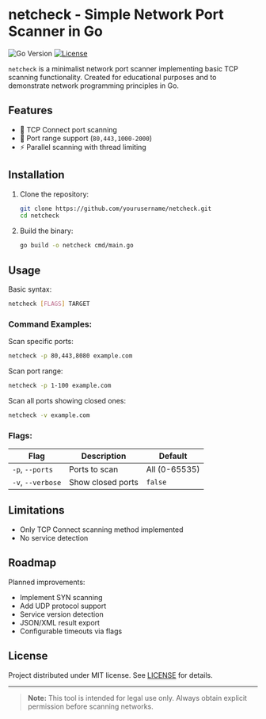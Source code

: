 # netcheck - Simple Network Port Scanner in Go

![Go Version](https://img.shields.io/badge/go-1.18%2B-blue)
[![License](https://img.shields.io/badge/license-MIT-green)](LICENSE)

`netcheck` is a minimalist network port scanner implementing basic TCP scanning functionality. Created for educational purposes and to demonstrate network programming principles in Go.

## Features

- 📡 TCP Connect port scanning
- 🔢 Port range support (`80,443,1000-2000`)
- ⚡ Parallel scanning with thread limiting

## Installation

1. Clone the repository:
   ```bash
   git clone https://github.com/yourusername/netcheck.git
   cd netcheck
   ```

2. Build the binary:
   ```bash
   go build -o netcheck cmd/main.go
   ```


## Usage

Basic syntax:
```bash
netcheck [FLAGS] TARGET
```

### Command Examples:

Scan specific ports:
```bash
netcheck -p 80,443,8080 example.com 
```

Scan port range:
```bash
netcheck -p 1-100 example.com
```

Scan all ports showing closed ones:
```bash
netcheck -v example.com
```

### Flags:
| Flag       | Description                          | Default      |
|------------|-------------------------------------|--------------|
| `-p`, `--ports` | Ports to scan                      | All (0-65535)|
| `-v`, `--verbose` | Show closed ports                 | `false`      |


## Limitations

- Only TCP Connect scanning method implemented
- No service detection

## Roadmap

Planned improvements:
- Implement SYN scanning
- Add UDP protocol support
- Service version detection
- JSON/XML result export
- Configurable timeouts via flags

## License

Project distributed under MIT license. See [LICENSE](LICENSE) for details.

---

> **Note:** This tool is intended for legal use only. Always obtain explicit permission before scanning networks.